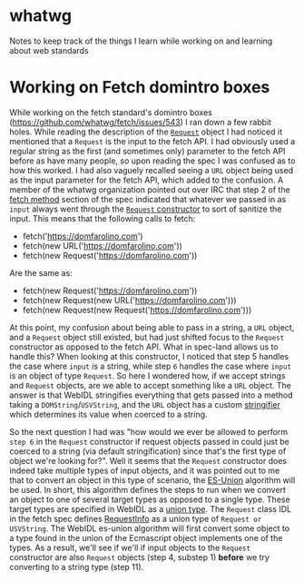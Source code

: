 # whatwg
Notes to keep track of the things I learn while working on and learning about web standards

# Working on Fetch domintro boxes

While working on the fetch standard's domintro boxes (https://github.com/whatwg/fetch/issues/543) I
ran down a few rabbit holes. While reading the description of the
[`Request`](https://fetch.spec.whatwg.org/#requests) object I had noticed it mentioned that a `Request`
is the input to the fetch API. I had obviously used a regular string as the first (and sometimes only)
parameter to the fetch API before as have many people, so upon reading the spec I was confused as to how
this worked. I had also vaguely recalled seeing a `URL` object being used as the input parameter for the
fetch API, which added to the confusion. A member of the whatwg organization pointed out over IRC that
step 2 of the [fetch method](https://fetch.spec.whatwg.org/#fetch-method) section of the spec indicated
that whatever we passed in as `input` always went through the
[`Request` constructor](https://fetch.spec.whatwg.org/#dom-request) to sort of sanitize the input. This means
that the following calls to fetch:

 - fetch('https://domfarolino.com')
 - fetch(new URL('https://domfarolino.com'))
 - fetch(new Request('https://domfarolino.com'))

Are the same as:

 - fetch(new Request('https://domfarolino.com'))
 - fetch(new Request(new URL('https://domfarolino.com')))
 - fetch(new Request(new Request('https://domfarolino.com')))

At this point, my confusion about being able to pass in a string, a `URL` object, and a `Request` object still
existed, but had just shifted focus to the `Request` constructor as opposed to the fetch API. What in spec-land
allows us to handle this? When looking at this constructor, I noticed that step 5 handles the case where `input`
is a string, while step `6` handles the case where `input` is an object of type `Request`. So here I wondered how,
if we accept strings and `Request` objects, are we able to accept something like a `URL` object. The answer is
that WebIDL stringifies everything that gets passed into a method taking a `DOMString`/`USVString`, and the `URL`
object has a custom [stringifier](https://url.spec.whatwg.org/#URL-stringification-behavior) which determines its
value when coerced to a string.

So the next question I had was "how would we ever be allowed to perform `step 6` in the `Request` constructor if
request objects passed in could just be coerced to a string (via default stringification) since that's the first
type of object we're looking for?". Well it seems that the `Request` constructor does indeed take multiple types
of input objects, and it was pointed out to me that to convert an object in this type of scenario, the
[ES-Union](https://heycam.github.io/webidl/#es-union) algorithm will be used. In short, this algorithm defines the
steps to run when we convert an object to one of several target types as opposed to a single type. These target
types are specified in WebIDL as a [union type](https://heycam.github.io/webidl/#idl-union). The `Request` class
IDL in the fetch spec defines [RequestInfo](https://fetch.spec.whatwg.org/#requestinfo) as a union type of
`Request or USVString`. The WebIDL es-union algorithm will first convert some object to a type found in the union
of the Ecmascript object implements one of the types. As a result, we'll see if we'll if input objects to the
`Request` constructor are also `Request` objects (step 4, substep 1) **before** we try converting to a string type
(step 11).
